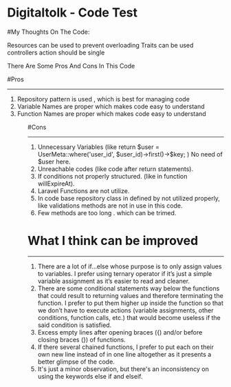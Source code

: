 <h1>Digitaltolk - Code Test</h1>

#My Thoughts On The Code:

Resources can be used to prevent overloading
Traits can be used
controllers action should be single

There Are Some Pros And Cons In This Code

#Pros
<hr>
<ol>
    <li>Repository pattern is used , which is best for managing code</li>
    <li>Variable Names are proper which makes code easy to understand</li>
    <li>Function Names are proper which makes code easy to understand</li>
<ol>

#Cons
<hr>
<ol>
    <li>Unnecessary Variables (like return $user = UserMeta::where('user_id', $user_id)->first()->$key; ) No need of $user here.</li>
    <li>Unreachable codes (like code after return statements).</li>
    <li>If conditions not properly structured. (like in function willExpireAt).</li>
    <li>Laravel Functions are not utilize.</li>
    <li>In code base repository class in defined by not utilized properly, like validations methods are not in use in this code.</li>
    <li>Few methods are too long . which can be trimed.</li>
</ol>

<h1>What I think can be improved</h1>
<hr>
<ol>
    <li>There are a lot of if…else whose purpose is to only assign values to variables. I prefer using ternary operator if it’s just a simple variable assignment as it’s easier to read and cleaner.</li>
    <li>There are some conditional statements way below the functions that could result to returning values and therefore terminating the function. I prefer to put them higher up inside the function so that we don’t have to execute actions (variable assignments, other conditions, function calls, etc.) that would become useless if the said condition is satisfied.</li>
    <li>Excess empty lines after opening braces ({) and/or before closing braces (}) of functions.</li>
    <li>If there several chained functions, I prefer to put each on their own new line instead of in one line altogether as it presents a better glimpse of the code.</li>
    <li>It's just a minor observation, but there's an inconsistency on using the keywords else if and elseif.</li>
<ol>
